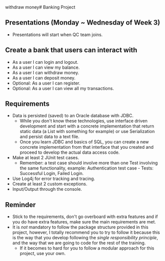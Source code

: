 withdraw money# Banking Project

## Presentations (Monday ~ Wednesday of Week 3)
* Presentations will start when QC team joins.

## Create a bank that users can interact with
* As a user I can login and logout.
* As a user I can view my balance.
* As a user I can withdraw money.
* As a user I can deposit money.
* Optional: As a user I can register.
* Optional: As a user I can view all my transactions.

## Requirements
* Data is persisted (saved) to an Oracle database with JDBC.
    * While you don't know these technologies, use interface driven development and
    start with a concrete implementation that return static data (a List with something for example) or use Serialization and persist data to a text file.
    * Once you learn JDBC and basics of SQL, you can create a new concrete implementation from that interface that you created and proceed to develop the actual data access code.
* Make at least 2 JUnit test cases.
    * Remember: a test case should involve more than one Test involving the same 
    functionality, example: Authentication test case - Tests: Successful Login, Failed Login.
* Use Log4j for error tracking and tracing.
* Create at least 2 custom exceptions.
* Input/Output through the console.

## Reminder
* Stick to the requirements, don't go overboard with extra features and if you do have extra features, make sure the main requirements are met.
* It is *not* mandatory to follow the package structure provided in this project, however, I totally recommend you to try to follow it because this is the way that you develop following the *single responsibility principle*, and the way that we are going to code for the rest of the training.
   * If it becomes to hard for you to follow a modular approach for this project, use your own.
